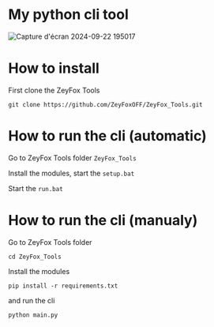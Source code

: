 # My python cli tool
![Capture d'écran 2024-09-22 195017](https://github.com/user-attachments/assets/4b1b41ae-8abb-4e1e-9cc6-9d17bcb1caab)
# How to install
First clone the ZeyFox Tools
```
git clone https://github.com/ZeyFoxOFF/ZeyFox_Tools.git
```
# How to run the cli (automatic)
Go to ZeyFox Tools folder `ZeyFox_Tools`

Install the modules, start the `setup.bat`

Start the `run.bat`
# How to run the cli (manualy)
Go to ZeyFox Tools folder 
```
cd ZeyFox_Tools
```
Install the modules
```
pip install -r requirements.txt
```
and run the cli
```
python main.py
```

